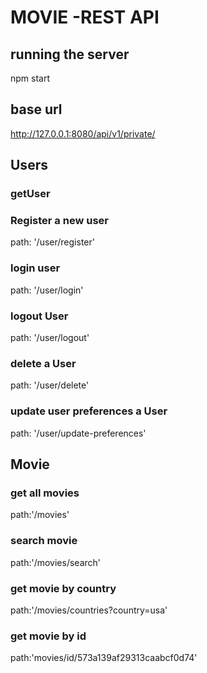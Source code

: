 
# MOVIE -REST API

## running the server
npm start

## base url
http://127.0.0.1:8080/api/v1/private/

## Users

### getUser
### Register a new user
path: '/user/register'

### login user
path: '/user/login'

### logout User
path: '/user/logout'

### delete a User
path: '/user/delete'

### update user preferences a User
path: '/user/update-preferences'

## Movie

### get all movies 
path:'/movies'

### search movie
path:'/movies/search'

### get movie by country
path:'/movies/countries?country=usa'

### get movie by id
path:'movies/id/573a139af29313caabcf0d74'
